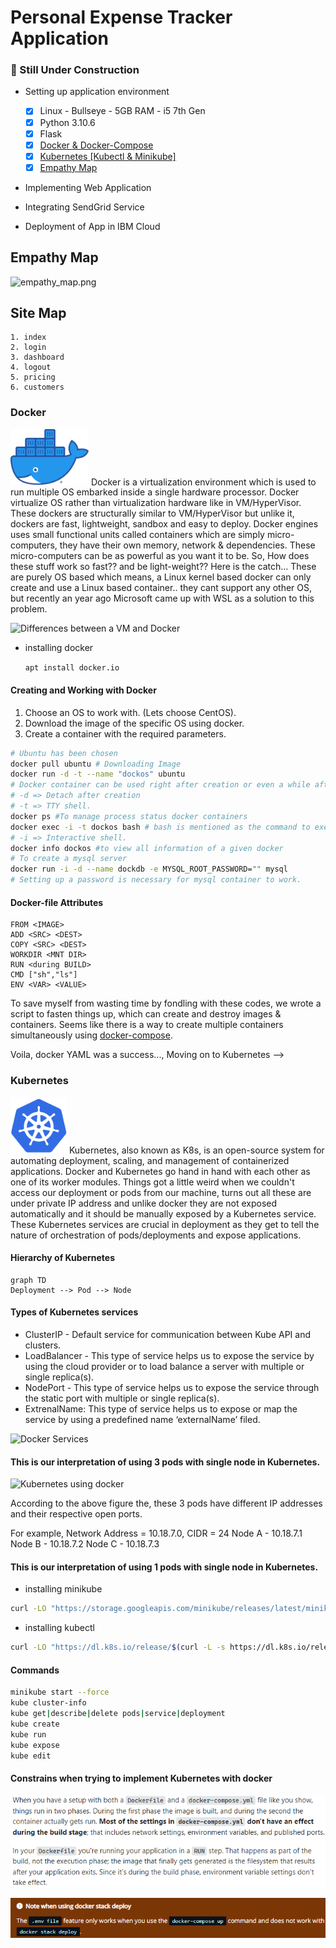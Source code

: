 # Personal Expense Tracker Application

### 🚧 Still Under Construction

- Setting up application environment
  - [X] Linux - Bullseye - 5GB RAM - i5 7th Gen
  - [X] Python 3.10.6
  - [X] Flask
  - [X] [Docker & Docker-Compose](#docker)
  - [X] [Kubernetes \[Kubectl & Minikube\]](#kubernetes)
  - [X] [Empathy Map](#empathy-map)

- Implementing Web Application

- Integrating SendGrid Service

- Deployment of App in IBM Cloud

## Empathy Map

![empathy_map.png](empathy_map.png)

## Site Map

```
1. index
2. login
3. dashboard
4. logout
5. pricing
6. customers
```

### Docker

<img src="_resources/629c20b332a090d680dface57413914f.png" width=125 alt="Docker LOGO">  
Docker is a virtualization environment which is used to run multiple OS embarked inside a single hardware processor. Docker virtualize OS rather than virtualization hardware like in VM/HyperVisor. These dockers are structurally similar to VM/HyperVisor but unlike it, dockers are fast, lightweight, sandbox and easy to deploy. Docker engines uses small functional units called containers which are simply micro-computers, they have their own memory, network & dependencies. These micro-computers can be as powerful as you want it to be. So, How does these stuff work so fast?? and be light-weight?? Here is the catch... These are purely OS based which means, a Linux kernel based docker can only create and use a Linux based container.. they cant support any other OS, but recently an year ago Microsoft came up with WSL as a solution to this problem.

![Differences between a VM and Docker](_resources/123213123131.png)  

- installing docker  

  `apt install docker.io`

#### Creating and Working with Docker

1. Choose an OS to work with. (Lets choose CentOS).
2. Download the image of the specific OS using docker.
3. Create a container with the required parameters.

```sh
# Ubuntu has been chosen
docker pull ubuntu # Downloading Image
docker run -d -t --name "dockos" ubuntu
# Docker container can be used right after creation or even a while after creation.
# -d => Detach after creation
# -t => TTY shell.
docker ps #To manage process status docker containers
docker exec -i -t dockos bash # bash is mentioned as the command to execute
# -i => Interactive shell.
docker info dockos #to view all information of a given docker
# To create a mysql server
docker run -i -d --name dockdb -e MYSQL_ROOT_PASSWORD="" mysql
# Setting up a password is necessary for mysql container to work.
```

#### Docker-file Attributes

```
FROM <IMAGE>
ADD <SRC> <DEST>
COPY <SRC> <DEST>
WORKDIR <MNT DIR>
RUN <during BUILD>
CMD ["sh","ls"]
ENV <VAR> <VALUE>
```

To save myself from wasting time by fondling with these codes, we wrote a script to fasten things up, which can create and destroy images & containers. Seems like there is a way to create multiple containers simultaneously using [docker-compose](https://docs.docker.com/compose/compose-file/).

Voila, docker YAML was a success..., Moving on to Kubernetes -->

### Kubernetes

<img src="_resources/7049552d12ea67dbb20aac93edef6e62.png" width=90px>
Kubernetes, also known as K8s, is an open-source system for automating deployment, scaling, and management of containerized applications. Docker and Kubernetes go hand in hand with each other as one of its worker modules. 
Things got a little weird when we couldn't access our deployment or pods from our machine, turns out all these are under private IP address and unlike docker they are not exposed automatically and it should be manually exposed by a Kubernetes service. These Kubernetes services are crucial in deployment as they get to tell the nature of orchestration of pods/deployments and expose applications.

#### Hierarchy of Kubernetes

```mermaid
graph TD
Deployment --> Pod --> Node
````

#### Types of Kubernetes services

- ClusterIP - Default service for communication between Kube API and clusters.
- LoadBalancer -  This type of service helps us to expose the service by using the cloud provider or to load balance a server with multiple or single replica(s).
- NodePort - This type of service helps us to expose the service through the static port with multiple or single replica(s).
- ExtrenalName: This type of service helps us to expose or map the service by using a predefined name ‘externalName’ filed.

![Docker Services](_resources/a7d5cce1b78152b1a5bdf50cf7132c7b.png)

#### This is our interpretation of using 3 pods with single node in Kubernetes.

![Kubernetes using docker](_resources/kubernetes.png)

According to the above figure the, these 3 pods have different IP addresses and their respective open ports.

For example, Network Address = 10.18.7.0, CIDR = 24
 Node A - 10.18.7.1 
 Node B - 10.18.7.2
 Node C - 10.18.7.3

#### This is our interpretation of using 1 pods with single node in Kubernetes.

- installing minikube

```sh
curl -LO "https://storage.googleapis.com/minikube/releases/latest/minikube_latest_amd64.deb"
```

- installing kubectl

```sh
curl -LO "https://dl.k8s.io/release/$(curl -L -s https://dl.k8s.io/release/stable.txt)/bin/linux/amd64/kubectl"
```

#### Commands

```sh
minikube start --force
kube cluster-info
kube get|describe|delete pods|service|deployment
kube create
kube run 
kube expose
kube edit
```

#### Constrains when trying to implement Kubernetes with docker

![](_resources/da5c27c86414e36e2d458ce06e5ee35c.png)  

![](_resources/84f09c153e9b92b9124ed1fb21c55cee.png)  
